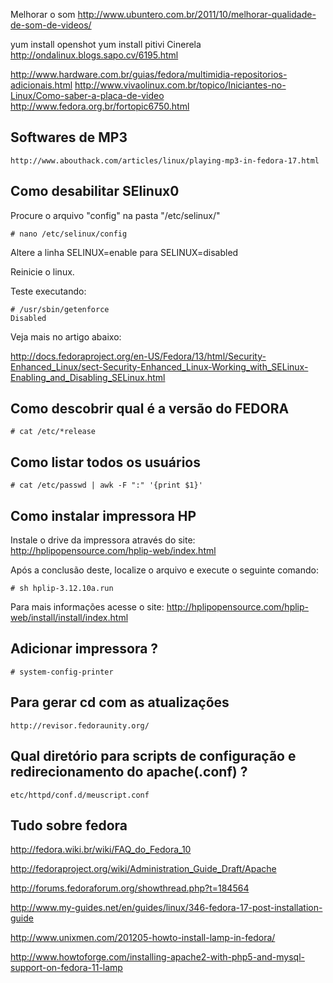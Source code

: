 Melhorar o som
http://www.ubuntero.com.br/2011/10/melhorar-qualidade-de-som-de-videos/


yum install openshot
yum install pitivi
Cinerela http://ondalinux.blogs.sapo.cv/6195.html

http://www.hardware.com.br/guias/fedora/multimidia-repositorios-adicionais.html
http://www.vivaolinux.com.br/topico/Iniciantes-no-Linux/Como-saber-a-placa-de-video
http://www.fedora.org.br/fortopic6750.html



Softwares de MP3
----------------

	http://www.abouthack.com/articles/linux/playing-mp3-in-fedora-17.html



Como desabilitar SElinux0
-------------------------

Procure o arquivo "config" na pasta "/etc/selinux/"

	# nano /etc/selinux/config

Altere a linha SELINUX=enable para SELINUX=disabled

Reinicie o linux.

Teste executando:

	# /usr/sbin/getenforce
	Disabled

Veja mais no artigo abaixo:

http://docs.fedoraproject.org/en-US/Fedora/13/html/Security-Enhanced_Linux/sect-Security-Enhanced_Linux-Working_with_SELinux-Enabling_and_Disabling_SELinux.html




Como descobrir qual é a versão do FEDORA
----------------------------------------

	# cat /etc/*release




Como listar todos os usuários
-----------------------------

	# cat /etc/passwd | awk -F ":" '{print $1}'



Como instalar impressora HP
---------------------------

Instale o drive da impressora através do site: http://hplipopensource.com/hplip-web/index.html

Após a conclusão deste, localize o arquivo e execute o seguinte comando:

	# sh hplip-3.12.10a.run

Para mais informações acesse o site: http://hplipopensource.com/hplip-web/install/install/index.html


Adicionar impressora ?
----------------------

	# system-config-printer


Para gerar cd com as atualizações
----------------------------------

	http://revisor.fedoraunity.org/



Qual diretório para scripts de configuração e redirecionamento do apache(.conf) ?
---------------------------------------------------------------------------------

	etc/httpd/conf.d/meuscript.conf


Tudo sobre fedora
-----------------

http://fedora.wiki.br/wiki/FAQ_do_Fedora_10

http://fedoraproject.org/wiki/Administration_Guide_Draft/Apache

http://forums.fedoraforum.org/showthread.php?t=184564

http://www.my-guides.net/en/guides/linux/346-fedora-17-post-installation-guide

http://www.unixmen.com/201205-howto-install-lamp-in-fedora/

http://www.howtoforge.com/installing-apache2-with-php5-and-mysql-support-on-fedora-11-lamp







